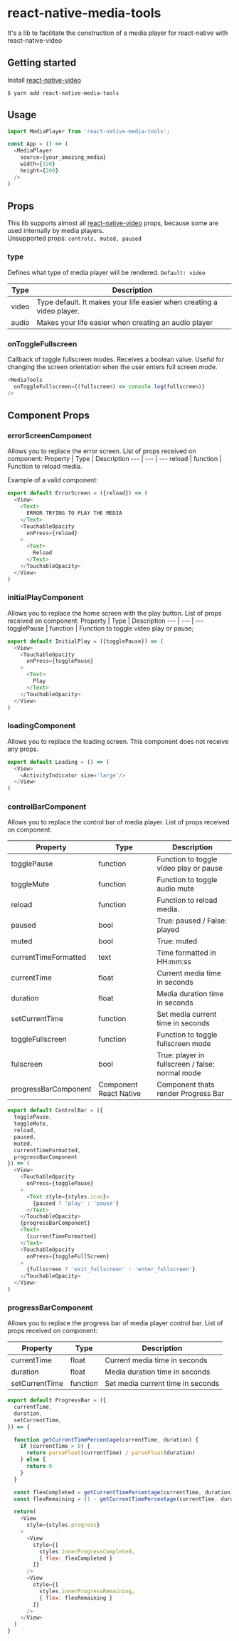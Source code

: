 
# react-native-media-tools
It's a lib to facilitate the construction of a media player for react-native with react-native-video

## Getting started

Install [react-native-video](https://github.com/react-native-community/react-native-video)

`$ yarn add react-native-media-tools`

## Usage
```javascript
import MediaPlayer from 'react-native-media-tools';

const App = () => (
  <MediaPlayer
    source={your_amazing_media}
    width={320}
    height={200}
  />
)
```

## Props
This lib supports almost all [react-native-video](https://github.com/react-native-community/react-native-video) props, because some are used internally by media players.\
Unsupported props: `controls, muted, paused`

### type
Defines what type of media player will be rendered. `Default: video`

Type | Description
--- | ---
video | Type default. It makes your life easier when creating a video player.
audio | Makes your life easier when creating an audio player

### onToggleFullscreen
Callback of toggle fullscreen modes. Receives a boolean value.
Useful for changing the screen orientation when the user enters full screen mode.

```javascript
<MediaTools
  onToggleFullscreen={(fullscreen) => console.log(fullscreen)}
/>
```

## Component Props
### errorScreenComponent
Allows you to replace the error screen. List of props received on component:
Property | Type | Description
--- | --- | ---
reload | function | Function to reload media.

Example of a valid component:
```javascript
export default ErrorScreen = ({reload}) => (
  <View>
    <Text>
      ERROR TRYING TO PLAY THE MEDIA
    </Text>
    <TouchableOpacity 
      onPress={reload}
    >
      <Text>
        Reload
      </Text>
    </TouchableOpacity>
  </View>
)
```

### initialPlayComponent 
Allows you to replace the home screen with the play button. List of props received on component:
Property | Type | Description
--- | --- | ---
togglePause | function | Function to toggle vídeo play or pause;

```javascript
export default InitialPlay = ({togglePause}) => (
  <View>
    <TouchableOpacity 
      onPress={togglePause}
    >
      <Text>
        Play
      </Text>
    </TouchableOpacity>
  </View>
)
```

### loadingComponent 
Allows you to replace the loading screen. This component does not receive any props.

```javascript
export default Loading = () => (
  <View>
    <ActivityIndicator size='large'/>
  </View>
)
```

### controlBarComponent
Allows you to replace the control bar of media player. List of props received on component:

Property | Type | Description
--- | --- | ---
togglePause | function | Function to toggle vídeo play or pause
toggleMute | function | Function to toggle audio mute
reload | function | Function to reload media.
paused | bool | True: paused / False: played 
muted | bool | True: muted
currentTimeFormatted | text | Time formatted in HH:mm:ss
currentTime | float | Current media time in seconds
duration | float | Media duration time in seconds
setCurrentTime | function | Set media current time in seconds
toggleFullscreen | function | Function to toggle fullscreen mode
fulscreen | bool | True: player in fullscreen / false: normal mode
progressBarComponent | Component React Native | Component thats render Progress Bar


```javascript
export default ControlBar = ({
  togglePause, 
  toggleMute, 
  reload, 
  paused, 
  muted, 
  currentTimeFormatted,
  progressBarComponent
}) => (
  <View>
    <TouchableOpacity
      onPress={togglePause}
    >
      <Text style={styles.icon}>
        {paused ? 'play' : 'pause'}
      </Text>
    </TouchableOpacity>
    {progressBarComponent}
    <Text>
      {currentTimeFormatted}
    </Text>
    <TouchableOpacity
      onPress={toggleFullScreen}
    >
      {fullscreen ? 'exit_fullscreen' : 'enter_fullscreen'}
    </TouchableOpacity>
  </View>
)
```

### progressBarComponent
Allows you to replace the progress bar of media player control bar. List of props received on component:

Property | Type | Description
--- | --- | ---
currentTime | float | Current media time in seconds
duration | float | Media duration time in seconds
setCurrentTime | function | Set media current time in seconds


```javascript
export default ProgressBar = ({
  currentTime,
  duration,
  setCurrentTime,
}) => {

  function getCurrentTimePercentage(currentTime, duration) {
    if (currentTime > 0) {
      return parseFloat(currentTime) / parseFloat(duration)
    } else {
      return 0
    }
  }

  const flexCompleted = getCurrentTimePercentage(currentTime, duration) * 100;
  const flexRemaining = (1 - getCurrentTimePercentage(currentTime, duration)) * 100;

  return(
    <View 
      style={styles.progress}
    >
      <View
        style={[
          styles.innerProgressCompleted, 
          { flex: flexCompleted }
        ]}
      />
      <View 
        style={[
          styles.innerProgressRemaining, 
          { flex: flexRemaining }
        ]}
      />
    </View>
  )
}
```